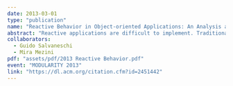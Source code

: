 ```yaml
---
date: 2013-03-01
type: "publication"
name: "Reactive Behavior in Object-oriented Applications: An Analysis and a Research Roadmap"
abstract: "Reactive applications are difficult to implement. Traditional solutions based on event systems and the Observer pattern have a number of inconveniences, but programmers bear them in return for the benefits of OO design. On the other hand, reactive approaches based on automatic updates of dependencies - like functional reactive programming and dataflow languages - provide undoubted advantages but do not fit well with mutable objects. In this paper, we provide a research roadmap to overcome the limitations of the current approaches and to support reactive applications in the OO setting. To establish a solid background for our investigation, we propose a conceptual framework to model the design space of reactive applications and we study the flaws of the existing solutions. Then we highlight how reactive languages have the potential to address those issues and we formulate our research plan."
collaborators:
  - Guido Salvaneschi
  - Mira Mezini
pdf: "assets/pdf/2013 Reactive Behavior.pdf"
event: "MODULARITY 2013"
link: "https://dl.acm.org/citation.cfm?id=2451442"
---
```

